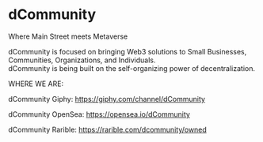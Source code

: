 # dCommunity
Where Main Street meets Metaverse  

dCommunity is focused on bringing Web3 solutions to Small Businesses, Communities, Organizations, and Individuals.  
dCommunity is being built on the self-organizing power of decentralization.


WHERE WE ARE:

dCommunity Giphy:  https://giphy.com/channel/dCommunity

dCommunity OpenSea:  https://opensea.io/dCommunity

dCommunity Rarible:  https://rarible.com/dcommunity/owned
